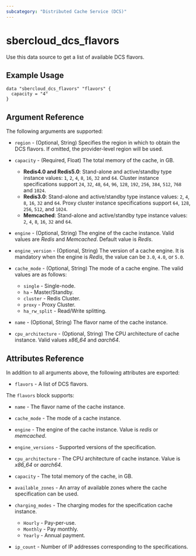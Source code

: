 ```yaml
---
subcategory: "Distributed Cache Service (DCS)"
---
```


# sbercloud_dcs_flavors

Use this data source to get a list of available DCS flavors.

## Example Usage

```hcl
data "sbercloud_dcs_flavors" "flavors" {
  capacity = "4"
}
```

## Argument Reference

The following arguments are supported:

* `region` - (Optional, String) Specifies the region in which to obtain the DCS flavors.
  If omitted, the provider-level region will be used.

* `capacity` - (Required, Float) The total memory of the cache, in GB.
    + **Redis4.0 and Redis5.0**: Stand-alone and active/standby type instance values:
      `1`, `2`, `4`, `8`, `16`, `32` and `64`.
      Cluster instance specifications support `24`, `32`, `48`, `64`, `96`, `128`, `192`, `256`, `384`, `512`, `768` and
      `1024`.
    + **Redis3.0**: Stand-alone and active/standby type instance values: `2`, `4`, `8`, `16`, `32` and `64`.
      Proxy cluster instance specifications support `64`, `128`, `256`, `512`, and `1024`.
    + **Memcached**: Stand-alone and active/standby type instance values: `2`, `4`, `8`, `16`, `32` and `64`.

* `engine` - (Optional, String) The engine of the cache instance. Valid values are *Redis* and *Memcached*.
  Default value is *Redis*.

* `engine_version` - (Optional, String) The version of a cache engine.
  It is mandatory when the engine is *Redis*, the value can be `3.0`, `4.0`, or `5.0`.

* `cache_mode` - (Optional, String) The mode of a cache engine. The valid values are as follows:
    + `single` - Single-node.
    + `ha` - Master/Standby.
    + `cluster` - Redis Cluster.
    + `proxy` - Proxy Cluster.
    + `ha_rw_split` - Read/Write splitting.

* `name` - (Optional, String) The flavor name of the cache instance.

* `cpu_architecture` - (Optional, String) The CPU architecture of cache instance.
  Valid values *x86_64* and *aarch64*.

## Attributes Reference

In addition to all arguments above, the following attributes are exported:

* `flavors` - A list of DCS flavors.

The `flavors` block supports:

* `name` - The flavor name of the cache instance.

* `cache_mode` - The mode of a cache instance.

* `engine` - The engine of the cache instance. Value is *redis* or *memcached*.

* `engine_versions` - Supported versions of the specification.

* `cpu_architecture` - The CPU architecture of cache instance. Value is *x86_64* or *aarch64*.

* `capacity` - The total memory of the cache, in GB.

* `available_zones` - An array of available zones where the cache specification can be used.

* `charging_modes` - The charging modes for the specification cache instance.
    + `Hourly` - Pay-per-use.
    + `Monthly` - Pay monthly.
    + `Yearly` - Annual payment.

* `ip_count` - Number of IP addresses corresponding to the specifications.
